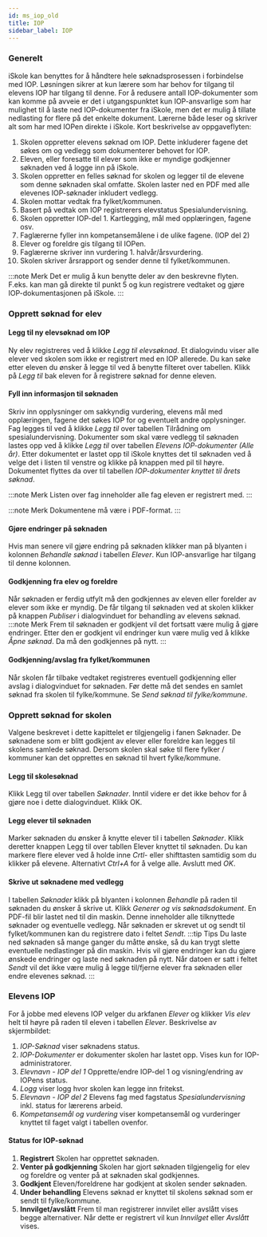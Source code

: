 ```yaml
---
id: ms_iop_old
title: IOP
sidebar_label: IOP
---
```


### Generelt
iSkole kan benyttes for å håndtere hele søknadsprosessen i forbindelse med IOP. Løsningen sikrer at kun lærere som har behov for tilgang til elevens IOP har tilgang til denne. For å redusere antall IOP-dokumenter som kan komme på avveie er det i utgangspunktet kun IOP-ansvarlige som har mulighet til å laste ned IOP-dokumenter fra iSkole, men det er mulig å tillate nedlasting for flere på det enkelte dokument. Lærerne både leser og skriver alt som har med IOPen direkte i iSkole. Kort beskrivelse av oppgaveflyten:
1. Skolen oppretter elevens søknad om IOP. Dette inkluderer fagene det søkes om og vedlegg som dokumenterer behovet for IOP.
2. Eleven, eller foresatte til elever som ikke er myndige godkjenner søknaden ved å logge inn på iSkole.
3. Skolen oppretter en felles søknad for skolen og legger til de elevene som denne søknaden skal omfatte. Skolen laster ned en PDF med alle elevenes IOP-søknader inkludert vedlegg.
4. Skolen mottar vedtak fra fylket/kommunen.
5. Basert på vedtak om IOP registrerers elevstatus Spesialundervisning.
6. Skolen oppretter IOP-del 1. Kartlegging, mål med opplæringen, fagene osv.
7. Faglærerne fyller inn kompetansemålene i de ulike fagene. (IOP del 2)
8. Elever og foreldre gis tilgang til IOPen.
9. Faglærerne skriver inn vurdering 1. halvår/årsvurdering.
10. Skolen skriver årsrapport og sender denne til fylket/kommunen.

:::note Merk
Det er mulig å kun benytte deler av den beskrevne flyten. F.eks. kan man gå direkte til punkt 5 og kun registrere vedtaket og gjøre IOP-dokumentasjonen på iSkole.
:::


### Opprett søknad for elev
#### Legg til ny elevsøknad om IOP
Ny elev registreres ved å klikke _Legg til elevsøknad_. Et dialogvindu viser alle elever ved skolen som ikke er registrert med en IOP allerede. Du kan søke etter eleven du ønsker å legge til ved å benytte filteret over tabellen. Klikk på _Legg til_ bak eleven for å registrere søknad for denne eleven.
#### Fyll inn informasjon til søknaden
Skriv inn opplysninger om sakkyndig vurdering, elevens mål med opplæringen, fagene det søkes IOP for og eventuelt andre opplysninger. Fag legges til ved å klikke _Legg til_ over tabellen Tilrådning om spesialundervisning. Dokumenter som skal være vedlegg til søknaden lastes opp ved å klikke _Legg til_ over tabellen _Elevens IOP-dokumenter (Alle år)_. Etter dokumentet er lastet opp til iSkole knyttes det til søknaden ved å velge det i listen til venstre og klikke på knappen med pil til høyre. Dokumentet flyttes da over til tabellen _IOP-dokumenter knyttet til årets søknad_.

:::note Merk
Listen over fag inneholder alle fag eleven er registrert med.
:::

:::note Merk
Dokumentene må være i PDF-format.
:::

#### Gjøre endringer på søknaden
Hvis man senere vil gjøre endring på søknaden klikker man på blyanten i kolonnen _Behandle søknad_ i tabellen _Elever_. Kun IOP-ansvarlige har tilgang til denne kolonnen.

#### Godkjenning fra elev og foreldre
Når søknaden er ferdig utfylt må den godkjennes av eleven eller forelder av elever som ikke er myndig. De får tilgang til søknaden ved at skolen klikker på knappen _Publiser_ i dialogvinduet for behandling av elevens søknad.
:::note Merk
Frem til søknaden er godkjent vil det fortsatt være mulig å gjøre endringer. Etter den er godkjent vil endringer kun være mulig ved å klikke _Åpne søknad_. Da må den godkjennes på nytt.
:::

#### Godkjenning/avslag fra fylket/kommunen
Når skolen får tilbake vedtaket registreres eventuell godkjenning eller avslag i dialogvinduet for søknaden. Før dette må det sendes en samlet søknad fra skolen til fylke/kommune. Se _Send søknad til fylke/kommune_.

### Opprett søknad for skolen
Valgene beskrevet i dette kapittelet er tilgjengelig i fanen Søknader. De søknadene som er blitt godkjent av elever eller foreldre kan legges til skolens samlede søknad. Dersom skolen skal søke til flere fylker / kommuner kan det opprettes en søknad til hvert fylke/kommune.

#### Legg til skolesøknad
Klikk Legg til over tabellen _Søknader_. Inntil videre er det ikke behov for å gjøre noe i dette dialogvinduet. Klikk OK.
#### Legg elever til søknaden
Marker søknaden du ønsker å knytte elever til i tabellen _Søknader_. Klikk deretter knappen Legg til over tabllen Elever knyttet til søknaden. Du kan markere flere elever ved å holde inne _Crtl-_ eller shifttasten samtidig som du klikker på elevene. Alternativt _Ctrl+A_ for å velge alle. Avslutt med _OK_.
#### Skrive ut søknadene med vedlegg
I tabellen _Søknader_ klikk på blyanten i kolonnen _Behandle_ på raden til søknaden du ønsker å skrive ut. Klikk _Generer og vis søknadsdokument_. En PDF-fil blir lastet ned til din maskin. Denne inneholder alle tilknyttede søknader og eventuelle vedlegg. Når søknaden er skrevet ut og sendt til fylket/kommunen kan du registrere dato i feltet _Sendt_. 
:::tip Tips
Du laste ned søknaden så mange ganger du måtte ønske, så du kan trygt slette eventuelle nedlastinger på din maskin. Hvis vil gjøre endringer kan du gjøre ønskede endringer og laste ned søknaden på nytt. Når datoen er satt i feltet _Sendt_ vil det ikke være mulig å legge til/fjerne elever fra søknaden eller endre elevenes søknad.
:::

### Elevens IOP
For å jobbe med elevens IOP velger du arkfanen _Elever_ og klikker _Vis elev_ helt til høyre på raden til eleven i tabellen _Elever_.
Beskrivelse av skjermbildet:
1. _IOP-Søknad_ viser søknadens status.
2. _IOP-Dokumenter_ er dokumenter skolen har lastet opp. Vises kun for IOP-administratorer.
3. _Elevnavn - IOP del 1_ Opprette/endre IOP-del 1 og visning/endring av IOPens status.
4. _Logg_ viser logg hvor skolen kan legge inn fritekst.
5. _Elevnavn - IOP del 2_ Elevens fag med fagstatus _Spesialundervisning_ inkl. status for lærerens arbeid.
6. _Kompetansemål og vurdering_ viser kompetansemål og vurderinger knyttet til faget valgt i tabellen ovenfor.

#### Status for IOP-søknad
1. **Registrert** Skolen har opprettet søknaden.
2. **Venter på godkjenning** Skolen har gjort søknaden tilgjengelig for elev og foreldre og venter på at søknaden skal godkjennes.
3. **Godkjent** Eleven/foreldrene har godkjent at skolen sender søknaden.
4. **Under behandling** Elevens søknad er knyttet til skolens søknad som er sendt til fylke/kommune.
5. **Innvilget/avslått** Frem til man registrerer innvilet eller avslått vises begge alternativer. Når dette er registrert vil kun _Innvilget_ eller _Avslått_
vises.
